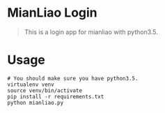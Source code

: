 # MianLiao Login  
> This is a login app for mianliao with python3.5.  

# Usage  
```
# You should make sure you have python3.5.  
virtualenv venv
source venv/bin/activate
pip install -r requirements.txt  
python mianliao.py
```
